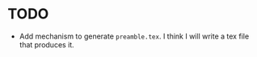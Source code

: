 TODO
====

* Add mechanism to generate `preamble.tex`. I think I will write a tex file that produces it.
